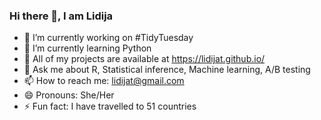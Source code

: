 ### Hi there 👋, I am Lidija


- 🔭 I’m currently working on #TidyTuesday
- 🌱 I’m currently learning Python
- 👯 All of my projects are available at https://lidijat.github.io/
- 💬 Ask me about R, Statistical inference, Machine learning, A/B testing
- 📫 How to reach me: lidijat@gmail.com
- 😄 Pronouns: She/Her
- ⚡ Fun fact: I have travelled to 51 countries

